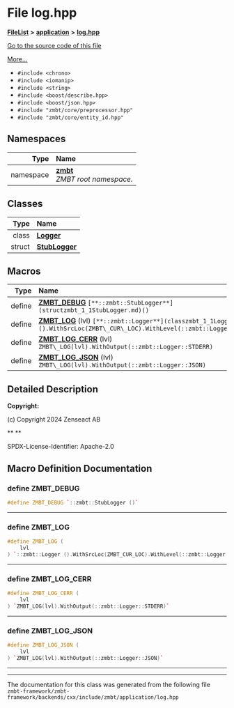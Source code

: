 

# File log.hpp



[**FileList**](files.md) **>** [**application**](dir_0cc19fbf7340471280b165ed90304d9a.md) **>** [**log.hpp**](log_8hpp.md)

[Go to the source code of this file](log_8hpp_source.md)

[More...](#detailed-description)

* `#include <chrono>`
* `#include <iomanip>`
* `#include <string>`
* `#include <boost/describe.hpp>`
* `#include <boost/json.hpp>`
* `#include "zmbt/core/preprocessor.hpp"`
* `#include "zmbt/core/entity_id.hpp"`













## Namespaces

| Type | Name |
| ---: | :--- |
| namespace | [**zmbt**](namespacezmbt.md) <br>_ZMBT root namespace._  |


## Classes

| Type | Name |
| ---: | :--- |
| class | [**Logger**](classzmbt_1_1Logger.md) <br> |
| struct | [**StubLogger**](structzmbt_1_1StubLogger.md) <br> |

















































## Macros

| Type | Name |
| ---: | :--- |
| define  | [**ZMBT\_DEBUG**](log_8hpp.md#define-zmbt_debug)  `[**::zmbt::StubLogger**](structzmbt_1_1StubLogger.md)()`<br> |
| define  | [**ZMBT\_LOG**](log_8hpp.md#define-zmbt_log) (lvl) `[**::zmbt::Logger**](classzmbt_1_1Logger.md)().WithSrcLoc(ZMBT\_CUR\_LOC).WithLevel(::zmbt::Logger::lvl)`<br> |
| define  | [**ZMBT\_LOG\_CERR**](log_8hpp.md#define-zmbt_log_cerr) (lvl) `ZMBT\_LOG(lvl).WithOutput(::zmbt::Logger::STDERR)`<br> |
| define  | [**ZMBT\_LOG\_JSON**](log_8hpp.md#define-zmbt_log_json) (lvl) `ZMBT\_LOG(lvl).WithOutput(::zmbt::Logger::JSON)`<br> |

## Detailed Description




**Copyright:**

(c) Copyright 2024 Zenseact AB 




**
**

SPDX-License-Identifier: Apache-2.0 





    
## Macro Definition Documentation





### define ZMBT\_DEBUG 

```C++
#define ZMBT_DEBUG `::zmbt::StubLogger ()`
```




<hr>



### define ZMBT\_LOG 

```C++
#define ZMBT_LOG (
    lvl
) `::zmbt::Logger ().WithSrcLoc(ZMBT_CUR_LOC).WithLevel(::zmbt::Logger::lvl)`
```




<hr>



### define ZMBT\_LOG\_CERR 

```C++
#define ZMBT_LOG_CERR (
    lvl
) `ZMBT_LOG(lvl).WithOutput(::zmbt::Logger::STDERR)`
```




<hr>



### define ZMBT\_LOG\_JSON 

```C++
#define ZMBT_LOG_JSON (
    lvl
) `ZMBT_LOG(lvl).WithOutput(::zmbt::Logger::JSON)`
```




<hr>

------------------------------
The documentation for this class was generated from the following file `zmbt-framework/zmbt-framework/backends/cxx/include/zmbt/application/log.hpp`


